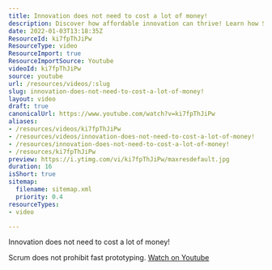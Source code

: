 ```yaml
---
title: Innovation does not need to cost a lot of money!
description: Discover how affordable innovation can thrive! Learn how Scrum enables rapid prototyping without breaking the bank in this insightful video.
date: 2022-01-03T13:18:35Z
ResourceId: ki7fpThJiPw
ResourceType: video
ResourceImport: true
ResourceImportSource: Youtube
videoId: ki7fpThJiPw
source: youtube
url: /resources/videos/:slug
slug: innovation-does-not-need-to-cost-a-lot-of-money!
layout: video
draft: true
canonicalUrl: https://www.youtube.com/watch?v=ki7fpThJiPw
aliases:
- /resources/videos/ki7fpThJiPw
- /resources/videos/innovation-does-not-need-to-cost-a-lot-of-money!
- /resources/innovation-does-not-need-to-cost-a-lot-of-money!
- /resources/ki7fpThJiPw
preview: https://i.ytimg.com/vi/ki7fpThJiPw/maxresdefault.jpg
duration: 16
isShort: true
sitemap:
  filename: sitemap.xml
  priority: 0.4
resourceTypes:
- video

---
```

 Innovation does not need to cost a lot of money!

Scrum does not prohibit fast prototyping. 
 [Watch on Youtube](https://www.youtube.com/watch?v=ki7fpThJiPw)
